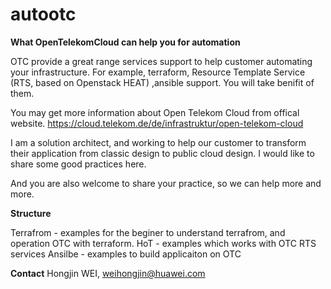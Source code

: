 # autootc

**What OpenTelekomCloud can help you for automation**

OTC provide a great range services support to help customer automating your infrastructure. For example, terraform, Resource Template Service (RTS, based on Openstack HEAT)
,ansible support. You will take benifit of them.

You may get more information about Open Telekom Cloud from offical website. https://cloud.telekom.de/de/infrastruktur/open-telekom-cloud

I am a solution architect, and working to help our customer to transform their application from classic design to public cloud design.  I would like to share some good practices here.

And you are also welcome to share your practice, so we can help more and more.

**Structure**

Terrafrom  - examples for the beginer to understand terrafrom, and operation OTC with terraform.
HoT        - examples which works with OTC RTS services
Ansilbe    - examples to build applicaiton on OTC
 

**Contact**
Hongjin WEI, weihongjin@huawei.com

